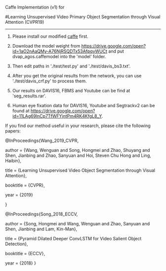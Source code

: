 Caffe Implementation (v1) for

#Learning Unsupervised Video Primary Object Segmentation through Visual Attention (CVPR19)
- - -

1. Please install our modified [caffe](https://github.com/maysina/PDB-ConvLSTM/blob/master/maycaffe-convlstm.rar) first. 

2. Download the model weight from https://drive.google.com/open?id=1aO2nAaQMy-A76NjRSQDTx53AfpqyWUCt and put dvap_agos.caffemodel into the 'model' folder.
 
3. Then edit paths in './test/test.py' and './test/davis_bs3.txt'.

4. After you get the original results from the network, you can use './test/davis_crf.py' to process them.

5. Our results on DAVIS16, FBMS and Youtube can be find at 'seg_results.rar'.

6. Human eye fixation data for DAVIS16, Youtube and Segtrackv2 can be found at https://drive.google.com/open?id=11LAg69lnCp7TfWFYjntPm4RK4KfgL8_Y.

If you find our method useful in your research, please cite the following papers:


@InProceedings{Wang_2019_CVPR,

author = {Wang, Wenguan and Song, Hongmei and Zhao, Shuyang and Shen, Jianbing and Zhao, Sanyuan and Hoi, Steven Chu Hong and Ling, Haibin},

title = {Learning Unsupervised Video Object Segmentation through Visual Attention},

booktitle = {CVPR},

year = {2019}

}



@InProceedings{Song_2018_ECCV,

author = {Song, Hongmei and Wang, Wenguan and Zhao, Sanyuan and Shen, Jianbing and Lam, Kin-Man},

title = {Pyramid Dilated Deeper ConvLSTM for Video Salient Object Detection},

booktitle = {ECCV},

year = {2018}
}


